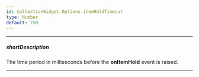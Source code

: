 ```yaml
---
id: CollectionWidget.Options.itemHoldTimeout
type: Number
default: 750
---
```

---
##### shortDescription
The time period in milliseconds before the **onItemHold** event is raised.

---
